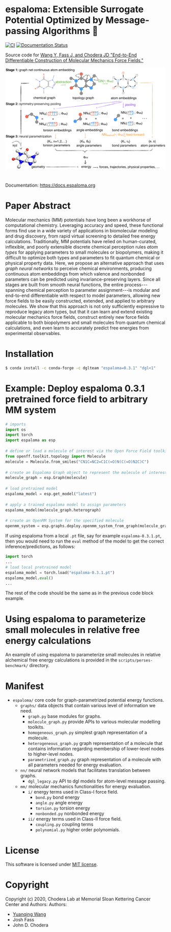 espaloma: **E**xtensible **S**urrogate **P**otenti**al** **O**ptimized by **M**essage-passing **A**lgorithms 🍹
==============================
[//]: # (Badges)
[![CI](https://github.com/choderalab/espaloma/actions/workflows/CI.yaml/badge.svg?branch=main)](https://github.com/choderalab/espaloma/actions/workflows/CI.yaml)
[![Documentation Status](https://readthedocs.org/projects/espaloma/badge/?version=latest)](https://espaloma.readthedocs.io/en/latest/?badge=latest)

Source code for [Wang Y, Fass J, and Chodera JD "End-to-End Differentiable Construction of Molecular Mechanics Force Fields."](https://arxiv.org/abs/2010.01196)

![abstract](docs/_static/espaloma_abstract_v2-2.png)

#
Documentation: https://docs.espaloma.org

# Paper Abstract
Molecular mechanics (MM) potentials have long been a workhorse of computational chemistry.
Leveraging accuracy and speed, these functional forms find use in a wide variety of applications in biomolecular modeling and drug discovery, from rapid virtual screening to detailed free energy calculations.
Traditionally, MM potentials have relied on human-curated, inflexible, and poorly extensible discrete chemical perception rules _atom types_ for applying parameters to small molecules or biopolymers, making it difficult to optimize both types and parameters to fit quantum chemical or physical property data.
Here, we propose an alternative approach that uses _graph neural networks_ to perceive chemical environments, producing continuous atom embeddings from which valence and nonbonded parameters can be predicted using invariance-preserving layers.
Since all stages are built from smooth neural functions, the entire process---spanning chemical perception to parameter assignment---is modular and end-to-end differentiable with respect to model parameters, allowing new force fields to be easily constructed, extended, and applied to arbitrary molecules.
We show that this approach is not only sufficiently expressive to reproduce legacy atom types, but that it can learn and extend existing molecular mechanics force fields, construct entirely new force fields applicable to both biopolymers and small molecules from quantum chemical calculations, and even learn to accurately predict free energies from experimental observables.


# Installation

```bash
$ conda install -c conda-forge -c dglteam "espaloma=0.3.1" "dgl<1"
```

# Example: Deploy espaloma 0.3.1 pretrained force field to arbitrary MM system

```python  
# imports
import os
import torch
import espaloma as esp

# define or load a molecule of interest via the Open Force Field toolkit
from openff.toolkit.topology import Molecule
molecule = Molecule.from_smiles("CN1C=NC2=C1C(=O)N(C(=O)N2C)C")

# create an Espaloma Graph object to represent the molecule of interest
molecule_graph = esp.Graph(molecule)

# load pretrained model
espaloma_model = esp.get_model("latest")

# apply a trained espaloma model to assign parameters
espaloma_model(molecule_graph.heterograph)

# create an OpenMM System for the specified molecule
openmm_system = esp.graphs.deploy.openmm_system_from_graph(molecule_graph)
```

If using espaloma from a local `.pt` file, say for example `espaloma-0.3.1.pt`,
then you would need to run the `eval` method of the model to get the correct
inference/predictions, as follows:

```python
import torch
...
# load local pretrained model
espaloma_model = torch.load("espaloma-0.3.1.pt")
espaloma_model.eval()
...
```

The rest of the code should be the same as in the previous code block example.

# Using espaloma to parameterize small molecules in relative free energy calculations

An example of using espaloma to parameterize small molecules in relative alchemical free energy calculations is provided in the `scripts/perses-benchmark/` directory.

# Manifest

* `espaloma/` core code for graph-parametrized potential energy functions.
    * `graphs/` data objects that contain various level of information we need.
        * `graph.py` base modules for graphs.
        * `molecule_graph.py` provide APIs to various molecular modelling toolkits.
        * `homogeneous_graph.py` simplest graph representation of a molecule.
        * `heterogeneous_graph.py` graph representation of a molecule that contains information regarding membership of lower-level nodes to higher-level nodes.
        * `parametrized_graph.py` graph representation of a molecule with all parameters needed for energy evaluation.
    * `nn/` neural network models that facilitates translation between graphs.
        * `dgl_legacy.py` API to dgl models for atom-level message passing.
    * `mm/` molecular mechanics functionalities for energy evaluation.
        * `i/` energy terms used in Class-I force field.
            * `bond.py` bond energy
            * `angle.py` angle energy
            * `torsion.py` torsion energy
            * `nonbonded.py` nonbonded energy
        * `ii/` energy terms used in Class-II force field.
            * `coupling.py` coupling terms
            * `polynomial.py` higher order polynomials.

# License

This software is licensed under [MIT license](https://opensource.org/licenses/MIT).

# Copyright

Copyright (c) 2020, Chodera Lab at Memorial Sloan Kettering Cancer Center and Authors:
Authors:
- [Yuanqing Wang](http://www.wangyq.net)
- Josh Fass
- John D. Chodera
